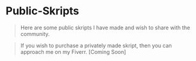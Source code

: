 # Public-Skripts

> Here are some public skripts I have made and wish to share with the community.

> If you wish to purchase a privately made skript, then you can approach me on my Fiverr. [Coming Soon]
